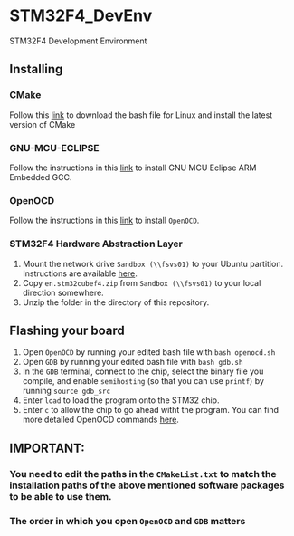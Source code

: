 # STM32F4_DevEnv
STM32F4 Development Environment

## Installing
### CMake
Follow this [link](https://cmake.org/download/) to download the bash file for Linux and install the latest version of CMake
### GNU-MCU-ECLIPSE
Follow the instructions in this [link](https://gnu-mcu-eclipse.github.io/toolchain/arm/install/#target-vs-host-platform) to install GNU MCU Eclipse ARM Embedded GCC. 
### OpenOCD
Follow the instructions in this [link](https://gnu-mcu-eclipse.github.io/openocd/install/) to install `OpenOCD`.
### STM32F4 Hardware Abstraction Layer
1. Mount the network drive `Sandbox (\\fsvs01)` to your Ubuntu partition. Instructions are available [here](http://wikis.olin.edu/linux/doku.php?id=accessing_windows_shares).
2. Copy `en.stm32cubef4.zip` from `Sandbox (\\fsvs01)` to your local direction somewhere.
3. Unzip the folder in the directory of this repository.

## Flashing your board
1. Open `OpenOCD` by running your edited bash file with `bash openocd.sh`
2. Open `GDB` by running your edited bash file with `bash gdb.sh`
3. In the `GDB` terminal, connect to the chip, select the binary file you compile, and enable `semihosting` (so that you can use `printf`) by running `source gdb_src`
4. Enter `load` to load the program onto the STM32 chip.
5. Enter `c` to allow the chip to go ahead witht the program. You can find more detailed OpenOCD commands [here](http://condor.depaul.edu/glancast/373class/docs/gdb.html).

## IMPORTANT: 
### You need to edit the paths in the `CMakeList.txt` to match the installation paths of the above mentioned software packages to be able to use them.
### The order in which you open `OpenOCD` and `GDB` matters
